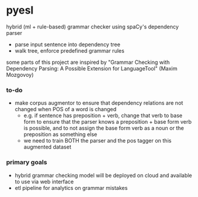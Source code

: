 ﻿# pyesl
hybrid (ml + rule-based) grammar checker using spaCy's dependency parser
- parse input sentence into dependency tree
- walk tree, enforce predefined grammar rules

some parts of this project are inspired by "Grammar Checking with Dependency Parsing: A Possible Extension for LanguageTool" (Maxim Mozgovoy)

### to-do
- make corpus augmentor to ensure that dependency relations are not changed when POS of a word is changed
    - e.g. if sentence has preposition + verb, change that verb to base form to ensure that the parser knows a preposition + base form verb is possible, and to not assign the base form verb as a noun or the preposition as something else
    - we need to train BOTH the parser and the pos tagger on this augmented dataset

### primary goals
- hybrid grammar checking model will be deployed on cloud and available to use via web interface
- etl pipeline for analytics on grammar mistakes
